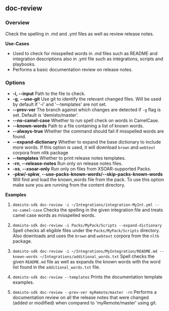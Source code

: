 ## doc-review

### Overview
Check the spelling in .md and .yml files as well as review release notes.

**Use-Cases**
 - Used to check for misspelled words in .md files such as README and integration descriptions also in .yml file such as integrations, scripts and playbooks.
 - Performs a basic documentation review on release notes.

### Options
* **-i, --input**
Path to the file to check.
* **-g**, **--use-git**
Use git to identify the relevant changed files. Will be used by default if '-i' and '--templates' are not set.
* **--prev-ver**
The branch against which changes are detected if `-g` flag is set. Default is 'demisto/master'.
* **--no-camel-case**
Whether to run spell check on words in CamelCase.
* **--known-words**
Path to a file containing a list of known words.
* **--always-true**
Whether the command should fail if misspelled words are found.
* **--expand-dictionary**
Whether to expand the base dictionary to include more words. If this option is used, it will download `brown` and `webtext` corpora from nltk package
* **--templates**
Whether to print release notes templates.
* **-rn**, **--release-notes**
Run only on release notes files.
* **-xs**, **--xsoar-only**
Run only on files from XSOAR-supported Packs.
* **-pkw/-spkw**, **--use-packs-known-words/--skip-packs-known-words**
Will find and load the known_words file from the pack. To use this option make sure you are running from the content directory.

**Examples**
1. `demisto-sdk doc-review -i ~/Integrations/integration-MyInt.yml --no-camel-case`
Checks the spelling in the given integration file and treats camel case words as misspelled words.

2. `demisto-sdk doc-review -i Packs/MyPack/Scripts --expand-dictionary`
Spell checks all eligible files under the `Packs/MyPack/Scripts` directory. Also downloads and uses the `brown` and `webtext` corpora from the `nltk` package.

3. `demisto-sdk doc-review -i ~/Integrations/MyIntegration/README.md --known-words ~/Integrations/additional_words.txt`
Spell checks the given `README.md` file as well as expands the known words with the word list found in the `additional_words.txt` file.

4. `demisto-sdk doc-review --templates`
Prints the documentation template examples.

5. `demisto-sdk doc-review --prev-ver myRemote/master -rn`
Performs a documentation review on all the release notes that were changed (added or modified) when compared to 'myRemote/master' using git.
